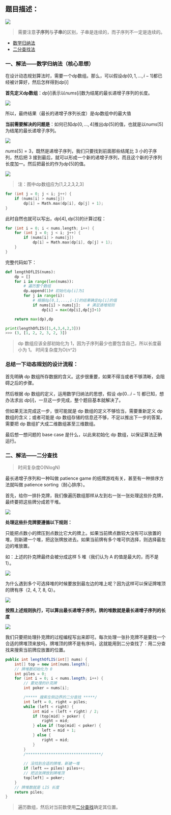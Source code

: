 ## 题目描述：

![](./image/最长递增子序列题目.png)

> 需要注意**子序列**与**子串**的区别，子串是连续的，而子序列不一定是连续的。

- [数学归纳法](#一、解法——数学归纳法（核心思想）)
- [二分查找法](#二、解法——二分查找)

### 一、解法——数学归纳法（核心思想）
在设计动态规划算法时，需要一个dp数组。那么，可以假设$dp[0,1,...,i-1]$都已经被计算好，然后怎样得到$dp[i]$

**首先定义dp数组**：$dp[i]$表示以$nums[i]$数为结尾的最长递增子序列的长度。

![](./image/最长递增子序列算法过程.gif)

所以，最终结果（最长的递增子序列长度）是dp数组中的最大值

**当前需要解决的问题是**：如何已知$dp[0,...,4]$推出$dp[5]$的值，也就是以$nums[5]$为结尾的最长递增子序列。

![](./image/最长递增子序列状态转移.jpeg)

$nums[5] = 3$，既然是递增子序列，我们只要找到前面那些结尾比 3 小的子序列，然后把 3 接到最后，就可以形成一个新的递增子序列，而且这个新的子序列长度加一。然后把最长的作为$dp[5]$的值。

![](./image/最长递增子序列状态转移具体过程.gif)
> 注：图中dp数组应为[1,2,2,3,2,3]
```c++
for (int j = 0; j < i; j++) {
    if (nums[i] > nums[j]) 
        dp[i] = Math.max(dp[i], dp[j] + 1);
}
```

此时自然也就可以写出，$dp[4],dp[3]$的计算过程：
```c++
for (int i = 0; i < nums.length; i++) {
    for (int j = 0; j < i; j++) {
        if (nums[i] > nums[j]) 
            dp[i] = Math.max(dp[i], dp[j] + 1);
    }
}
```

完整代码如下：
```py
def lengthOfLIS(nums):
    dp = []
    for i in range(len(nums)):
        # 遍历整个数组
        dp.append(1)# 初始化dp[i]为1
        for j in range(i):
            # 根据dp[0,1,...,i-1]的结果确定dp[i]的值
            if nums[i] > nums[j]:   # 满足递增规则
                dp[i] = max(dp[i],dp[j]+1)

    return max(dp),dp

print(lengthOfLIS([1,4,3,4,2,3]))
>>> (3, [1, 2, 2, 3, 2, 3])
```
> dp 数组应该全部初始化为 1，因为子序列最少也要包含自己，所以长度最小为 1。
>    时间复杂度为O(n^2)

### 总结一下动态规划的设计流程：

首先明确 dp 数组所存数据的含义。这步很重要，如果不得当或者不够清晰，会阻碍之后的步骤。

然后根据 dp 数组的定义，运用数学归纳法的思想，假设 $dp[0...i-1]$ 都已知，想办法求出 $dp[i]$，一旦这一步完成，整个题目基本就解决了。

但如果无法完成这一步，很可能就是 dp 数组的定义不够恰当，需要重新定义 dp 数组的含义；或者可能是 dp 数组存储的信息还不够，不足以推出下一步的答案，需要把 dp 数组扩大成二维数组甚至三维数组。

最后想一想问题的 base case 是什么，以此来初始化 dp 数组，以保证算法正确运行。

### 二、解法——二分查找
> 时间复杂度O(NlogN)

最长递增子序列和一种叫做 patience game 的纸牌游戏有关，甚至有一种排序方法就叫做 patience sorting（耐心排序）。

首先，给你一排扑克牌，我们像遍历数组那样从左到右一张一张处理这些扑克牌，最终要把这些牌分成若干堆。

![](./image/耐心排序_1.jpeg)

**处理这些扑克牌要遵循以下规则：**

只能把点数小的牌压到点数比它大的牌上。如果当前牌点数较大没有可以放置的堆，则新建一个堆，把这张牌放进去。如果当前牌有多个堆可供选择，则选择最左边的堆放置。

如：上述的扑克牌最终会被分成这样 5 堆（我们认为 A 的值是最大的，而不是 1）。

![](./image/耐心排序_2.jpeg)

为什么遇到多个可选择堆的时候要放到最左边的堆上呢？因为这样可以保证牌堆顶的牌有序（2, 4, 7, 8, Q）。

![](./image/耐心排序_3.jpeg)

**按照上述规则执行，可以算出最长递增子序列，牌的堆数就是最长递增子序列的长度**

![](./image/耐心排序_最长递增.jpeg)

我们只要把处理扑克牌的过程编程写出来即可。每次处理一张扑克牌不是要找一个合适的牌堆顶来放吗，牌堆顶的牌不是有序吗，这就能用到二分查找了：用二分查找来搜索当前牌应放置的位置。

```java
public int lengthOfLIS(int[] nums) {
    int[] top = new int[nums.length];
    // 牌堆数初始化为 0
    int piles = 0;
    for (int i = 0; i < nums.length; i++) {
        // 要处理的扑克牌
        int poker = nums[i];

        /***** 搜索左侧边界的二分查找 *****/
        int left = 0, right = piles;
        while (left < right) {
            int mid = (left + right) / 2;
            if (top[mid] > poker) {
                right = mid;
            } else if (top[mid] < poker) {
                left = mid + 1;
            } else {
                right = mid;
            }
        }
        /*********************************/
        
        // 没找到合适的牌堆，新建一堆
        if (left == piles) piles++;
        // 把这张牌放到牌堆顶
        top[left] = poker;
    }
    // 牌堆数就是 LIS 长度
    return piles;
}
```
> 遍历数组，然后对当前数使用[二分查找](../二分查找学习.md)确定其位置。